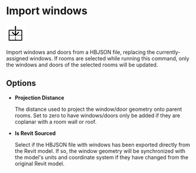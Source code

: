 # Import windows
<img src="images/import-windows.svg" width="50" height="50"> 

Import windows and doors from a HBJSON file, replacing the currently-assigned windows. If rooms are selected while running this command, only the windows and doors of the selected rooms will be updated.

## Options

* **Projection Distance**

  The distance used to project the window/door geometry onto parent rooms. Set to zero to have windows/doors only be added if they are coplanar with a room wall or roof.

* **Is Revit Sourced**

  Select if the HBJSON file with windows has been exported directly from the Revit model. If so, the window geometry will be synchronized with the model's units and coordinate system if they have changed from the original Revit model.